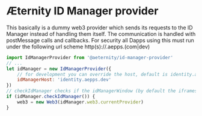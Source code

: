 # Æternity ID Manager provider

This basically is a dummy web3 provider which sends its requests to the ID Manager instead of handling them itself. The communication is handled with postMessage calls and callbacks. For security all Dapps using this must run under the following url scheme http(s)://<subdomain>.aepps.(com|dev)

```javascript
import IdManagerProvider from '@aeternity/id-manager-provider'
// ...
let idManager = new IdManagerProvider({
	// for development you can override the host, default is identity.aepps.com
	idManagerHost: 'identity.aepps.dev'
})
// checkIdManager checks if the idManagerWindow (by default the iframes parent) has the correct host
if (idManager.checkIdManager()) {
	web3 = new Web3(idManager.web3.currentProvider)
}
```
